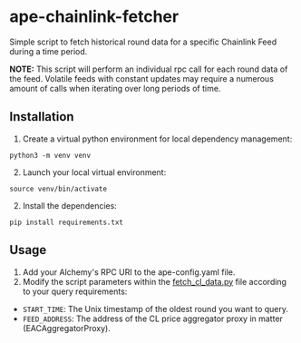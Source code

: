 # ape-chainlink-fetcher

Simple script to fetch historical round data for a specific Chainlink Feed during a time period.

**NOTE:** This script will perform an individual rpc call for each round data of the feed.
Volatile feeds with constant updates may require a numerous amount of calls when iterating
over long periods of time.

## Installation
1. Create a virtual python environment for local dependency management:
```
python3 -m venv venv
```
2. Launch your local virtual environment:
```
source venv/bin/activate
```
2. Install the dependencies:
```
pip install requirements.txt
```

## Usage
1. Add your Alchemy's RPC URI to the ape-config.yaml file.
2. Modify the script parameters within the [fetch_cl_data.py](scrips/fetch_cl_data.py) file according to your query requirements:
- `START_TIME`: The Unix timestamp of the oldest round you want to query.
- `FEED_ADDRESS`: The address of the CL price aggregator proxy in matter (EACAggregatorProxy).
